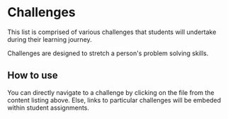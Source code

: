 # Challenges

This list is comprised of various challenges that students will undertake during their learning journey.

Challenges are designed to stretch a person's problem solving skills.

## How to use
You can directly navigate to a challenge by clicking on the file from the content listing above. Else, links to particular challenges will be embeded within student assignments.


